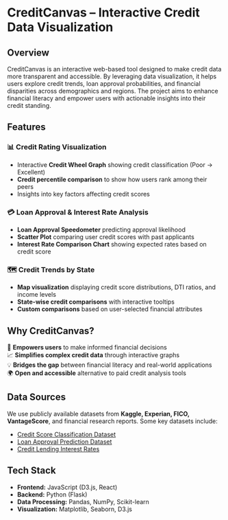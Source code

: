 # CreditCanvas – Interactive Credit Data Visualization  

## Overview  
CreditCanvas is an interactive web-based tool designed to make credit data more transparent and accessible. By leveraging data visualization, it helps users explore credit trends, loan approval probabilities, and financial disparities across demographics and regions. The project aims to enhance financial literacy and empower users with actionable insights into their credit standing.  

## Features  
### 📊 **Credit Rating Visualization**  
- Interactive **Credit Wheel Graph** showing credit classification (Poor → Excellent)  
- **Credit percentile comparison** to show how users rank among their peers  
- Insights into key factors affecting credit scores  

### 💳 **Loan Approval & Interest Rate Analysis**  
- **Loan Approval Speedometer** predicting approval likelihood  
- **Scatter Plot** comparing user credit scores with past applicants  
- **Interest Rate Comparison Chart** showing expected rates based on credit score  

### 🗺 **Credit Trends by State**  
- **Map visualization** displaying credit score distributions, DTI ratios, and income levels  
- **State-wise credit comparisons** with interactive tooltips  
- **Custom comparisons** based on user-selected financial attributes  

## Why CreditCanvas?  
🚀 **Empowers users** to make informed financial decisions  
📈 **Simplifies complex credit data** through interactive graphs  
💡 **Bridges the gap** between financial literacy and real-world applications  
🌍 **Open and accessible** alternative to paid credit analysis tools  

## Data Sources  
We use publicly available datasets from **Kaggle, Experian, FICO, VantageScore**, and financial research reports. Some key datasets include:  
- [Credit Score Classification Dataset](https://www.kaggle.com/datasets/parisrohan/credit-score-classification)  
- [Loan Approval Prediction Dataset](https://www.kaggle.com/datasets/architsharma01/loan-approval-prediction-dataset)  
- [Credit Lending Interest Rates](https://www.kaggle.com/datasets/tarique7/credit-lending-interest-rates)  

## Tech Stack  
- **Frontend:** JavaScript (D3.js, React)  
- **Backend:** Python (Flask)  
- **Data Processing:** Pandas, NumPy, Scikit-learn  
- **Visualization:** Matplotlib, Seaborn, D3.js  
